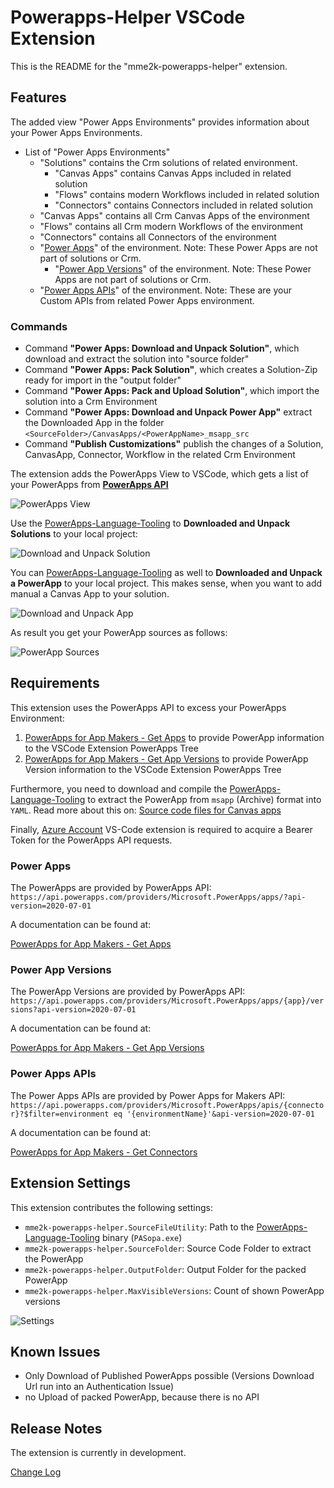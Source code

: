 # Powerapps-Helper VSCode Extension

This is the README for the "mme2k-powerapps-helper" extension.

## Features

The added view "Power Apps Environments" provides information about your Power Apps Environments.

* List of "Power Apps Environments"
  * "Solutions" contains the Crm solutions of related environment.
    * "Canvas Apps" contains Canvas Apps included in related solution
    * "Flows" contains modern Workflows included in related solution
    * "Connectors" contains Connectors included in related solution
  * "Canvas Apps" contains all Crm Canvas Apps of the environment
  * "Flows" contains all Crm modern Workflows of the environment
  * "Connectors" contains all Connectors of the environment
  * "[Power Apps](#Power-Apps)" of the environment. Note: These Power Apps are not part of solutions or Crm.
    * "[Power App Versions](#Power-App-Versions)" of the environment. Note: These Power Apps are not part of solutions or Crm.
  * "[Power Apps APIs](#Power-Apps)" of the environment. Note: These are your Custom APIs from related Power Apps environment.

### Commands

* Command **"Power Apps: Download and Unpack Solution"**, which download and extract the solution into "source folder"
* Command **"Power Apps: Pack Solution"**, which creates a Solution-Zip ready for import in the "output folder"
* Command **"Power Apps: Pack and Upload Solution"**, which import the solution into a Crm Environment
* Command **"Power Apps: Download and Unpack Power App"** extract the Downloaded App in the folder `<SourceFolder>/CanvasApps/<PowerAppName>_msapp_src`
* Command **"Publish Customizations"** publish the changes of a Solution, CanvasApp, Connector, Workflow in the related Crm Environment

The extension adds the PowerApps View to VSCode, which gets a list of your PowerApps from **[PowerApps API](#PowerApps)**

![PowerApps View](./doc/powerapps-environments.png?raw=true)

Use the [PowerApps-Language-Tooling](https://github.com/microsoft/PowerApps-Language-Tooling) to  **Downloaded and Unpack Solutions** to your local project:

![Download and Unpack Solution](./doc/download-solution.png?raw=true)

You can [PowerApps-Language-Tooling](https://github.com/microsoft/PowerApps-Language-Tooling) as well to **Downloaded and Unpack a PowerApp**  to your local project. This makes sense, when you want to add manual a Canvas App to your solution.

![Download and Unpack App](./doc/download-app.png?raw=true)

As result you get your PowerApp sources as follows:

![PowerApp Sources](./doc/powerapp-sources.png?raw=true)

## Requirements

This extension uses the PowerApps API to excess your PowerApps Environment:

1. [PowerApps for App Makers - Get Apps](https://docs.microsoft.com/en-us/connectors/powerappsforappmakers/#get-apps) to provide PowerApp information to the VSCode Extension PowerApps Tree
1. [PowerApps for App Makers - Get App Versions](https://docs.microsoft.com/en-us/connectors/powerappsforappmakers/#get-app-versions) to provide PowerApp Version information to the VSCode Extension PowerApps Tree

Furthermore, you need to download and compile the [PowerApps-Language-Tooling](https://github.com/microsoft/PowerApps-Language-Tooling) to extract the PowerApp from `msapp` (Archive) format into `YAML`. Read more about this on: [Source code files for Canvas apps](https://powerapps.microsoft.com/en-us/blog/source-code-files-for-canvas-apps/)

Finally, [Azure Account](https://marketplace.visualstudio.com/items?itemName=ms-vscode.azure-account) VS-Code extension is required to acquire a Bearer Token for the PowerApps API requests.

### Power Apps

The PowerApps are provided by PowerApps API: `https://api.powerapps.com/providers/Microsoft.PowerApps/apps/?api-version=2020-07-01`

A documentation can be found at:

[PowerApps for App Makers - Get Apps](https://docs.microsoft.com/en-us/connectors/powerappsforappmakers/#get-apps)

### Power App Versions

The PowerApp Versions are provided by PowerApps API: `https://api.powerapps.com/providers/Microsoft.PowerApps/apps/{app}/versions?api-version=2020-07-01`

A documentation can be found at:

[PowerApps for App Makers - Get App Versions](https://docs.microsoft.com/en-us/connectors/powerappsforappmakers/#get-app-versions)

### Power Apps APIs

The Power Apps APIs are provided by Power Apps for Makers API: `https://api.powerapps.com/providers/Microsoft.PowerApps/apis/{connector}?$filter=environment eq '{environmentName}'&api-version=2020-07-01`

A documentation can be found at:

[PowerApps for App Makers - Get Connectors](https://docs.microsoft.com/en-us/connectors/powerappsforappmakers/#get-connectors)

## Extension Settings

This extension contributes the following settings:

* `mme2k-powerapps-helper.SourceFileUtility`: Path to the [PowerApps-Language-Tooling](https://github.com/microsoft/PowerApps-Language-Tooling) binary (`PASopa.exe`)
* `mme2k-powerapps-helper.SourceFolder`: Source Code Folder to extract the PowerApp
* `mme2k-powerapps-helper.OutputFolder`: Output Folder for the packed PowerApp
* `mme2k-powerapps-helper.MaxVisibleVersions`: Count of shown PowerApp versions

![Settings](./doc/powerapps-settings.png?raw=true)

## Known Issues

* Only Download of Published PowerApps possible (Versions Download Url run into an Authentication Issue)
* no Upload of packed PowerApp, because there is no API

## Release Notes

The extension is currently in development.

[Change Log](./CHANGELOG.md)
